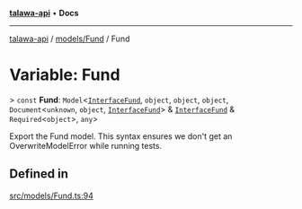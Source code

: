 [**talawa-api**](../../../README.md) • **Docs**

***

[talawa-api](../../../modules.md) / [models/Fund](../README.md) / Fund

# Variable: Fund

\> `const` **Fund**: `Model`\<[`InterfaceFund`](../interfaces/InterfaceFund.md), `object`, `object`, `object`, `Document`\<`unknown`, `object`, [`InterfaceFund`](../interfaces/InterfaceFund.md)\> & [`InterfaceFund`](../interfaces/InterfaceFund.md) & `Required`\<`object`\>, `any`\>

Export the Fund model.
This syntax ensures we don't get an OverwriteModelError while running tests.

## Defined in

[src/models/Fund.ts:94](https://github.com/PalisadoesFoundation/talawa-api/blob/a6e7ac91b581c9109559657faf0f934f3eb41fe7/src/models/Fund.ts#L94)
